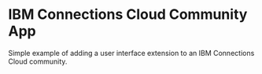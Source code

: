 # IBM Connections Cloud Community App
Simple example of adding a user interface extension to an IBM Connections Cloud community.

